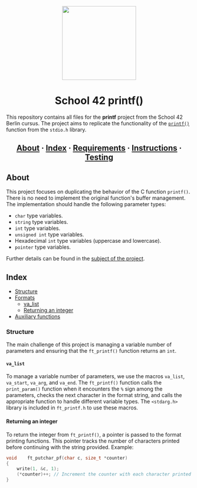 <div id="header" align="center">
  <img src="https://media.giphy.com/media/QXJd9XVrgJuDFhhcOX/giphy.gif" width="200"/>
</div>

<h1 align="center">School 42 printf()</h1>

This repository contains all files for the __printf__ project from the School 42 Berlin cursus. The project aims to replicate the functionality of the [`printf()`](https://es.wikipedia.org/wiki/Printf) function from the `stdio.h` library.

<h2 align="center">
	<a href="#about">About</a>
	<span> · </span>
	<a href="#index">Index</a>
	<span> · </span>
	<a href="#requirements">Requirements</a>
	<span> · </span>
	<a href="#instructions">Instructions</a>
	<span> · </span>
	<a href="#testing">Testing</a>
</h2>

## About
This project focuses on duplicating the behavior of the C function `printf()`. There is no need to implement the original function's buffer management. The implementation should handle the following parameter types:

- `char` type variables.
- `string` type variables.
- `int` type variables.
- `unsigned int` type variables.
- Hexadecimal `int` type variables (uppercase and lowercase).
- `pointer` type variables.

Further details can be found in the [subject of the project](https://github.com/mukhammadsiddiq/42Berlin_Guideline/blob/main/printf.es.subject.pdf).

## Index
- [Structure](#structure)
- [Formats](#formats)
	- [va_list](#va_list)
	- [Returning an integer](#returning-an-integer)
- [Auxiliary functions](#auxiliary-functions)

### Structure
The main challenge of this project is managing a variable number of parameters and ensuring that the `ft_printf()` function returns an `int`.

#### `va_list`
To manage a variable number of parameters, we use the macros `va_list`, `va_start`, `va_arg`, and `va_end`. The `ft_printf()` function calls the `print_param()` function when it encounters the `%` sign among the parameters, checks the next character in the format string, and calls the appropriate function to handle different variable types. The `<stdarg.h>` library is included in `ft_printf.h` to use these macros.

#### Returning an integer
To return the integer from `ft_printf()`, a pointer is passed to the format printing functions. This pointer tracks the number of characters printed before continuing with the string provided. Example:

```c
void	ft_putchar_pf(char c, size_t *counter)
{
	write(1, &c, 1);
	(*counter)++; // Increment the counter with each character printed
}
